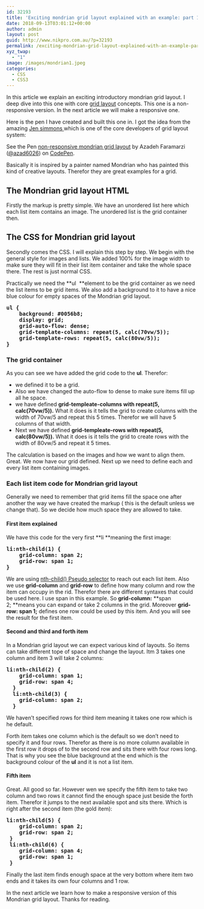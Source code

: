 ```yaml
---
id: 32193
title: 'Exciting mondrian grid layout explained with an example: part 1'
date: 2018-09-13T03:01:12+00:00
author: admin
layout: post
guid: http://www.nikpro.com.au/?p=32193
permalink: /exciting-mondrian-grid-layout-explained-with-an-example-part-1/
xyz_twap:
  - "1"
image: /images/mondrian1.jpeg
categories:
  - CSS
  - CSS3
---
```

In this article we explain an exciting introductory mondrian grid layout. I deep dive into this one with core [grid layout](http://www.nikpro.com.au/css-grid-layout-review-with-examples-part-1/) concepts. This one is a non-responsive version. In the next article we will make a responsive one.

Here is the pen I have created and built this one in. I got the idea from the amazing <a href="http://jensimmons.com/" target="_blank" rel="noopener noreferrer">Jen simmons </a>which is one of the core developers of grid layout system:

<p data-height="400" data-theme-id="0" data-slug-hash="jvxEgW" data-default-tab="css,result" data-user="azad6026" data-pen-title="non-responsive mondrian grid layout" class="codepen">
  See the Pen <a href="https://codepen.io/azad6026/pen/jvxEgW/">non-responsive mondrian grid layout</a> by Azadeh Faramarzi (<a href="https://codepen.io/azad6026">@azad6026</a>) on <a href="https://codepen.io">CodePen</a>.
</p>

Basically it is inspired by a painter named Mondrian who has painted this kind of creative layouts. Therefor they are great examples for a grid. 

## The Mondrian grid layout HTML

Firstly the markup is pretty simple. We have an unordered list here which each list item contains an image. The unordered list is the grid container then.

## The CSS for Mondrian grid layout

Secondly comes the CSS. I will explain this step by step. We begin with the general style for images and lists. We added 100% for the image width to make sure they will fit in their list item container and take the whole space there. The rest is just normal CSS.

Practically we need the **ul  **element to be the grid container as we need the list items to be grid items. We also add a background to it to have a nice blue colour for empty spaces of the Mondrian grid layout.

<pre class="wp-block-preformatted"><strong>ul { </strong><strong>
    background: #0056b8;</strong><strong>
    display: grid;</strong><strong>
    grid-auto-flow: dense;</strong><strong>
    grid-template-columns: repeat(5, calc(70vw/5));</strong><strong>
    grid-template-rows: repeat(5, calc(80vw/5));</strong><strong>
}</strong></pre>

### The grid container 

As you can see we have added the grid code to the **ul**. Therefor: 

  * we defined it to be a grid. 
  * Also we have changed the auto-flow to dense to make sure items fill up all he space.
  * we have defined **grid-templeate-columns with repeat(5, calc(70vw/5)).** What it does is it tells the grid to create columns with the width of 70vw/5 and repeat this 5 times. Therefor we will have 5 columns of that width.
  * Next we have defined **grid-templeate-rows with repeat(5, calc(80vw/5)).** What it does is it tells the grid to create rows with the width of 80vw/5 and repeat it 5 times. 

The calculation is based on the images and how we want to align them. Great. We now have our grid defined. Next up we need to define each and every list item containing images.

### Each list item code for Mondrian grid layout

Generally we need to remember that grid items fill the space one after another the way we have created the markup ( this is the default unless we change that). So we decide how much space they are allowed to take.

#### First item explained

We have this code for the very first **li **meaning the first image:

<pre class="wp-block-preformatted"><strong>li:nth-child(1) {</strong><strong>
    grid-column: span 2;</strong><strong>
    grid-row: span 1;</strong><strong>
}</strong></pre>

We are using [nth-child() Pseudo selector](http://www.nikpro.com.au/the-css-nth-child-selector-explained-with-examples/) to reach out each list item. Also we use **grid-column** and **grid-row** to define how many column and row the item can occupy in the rid. Therefor there are different syntaxes that could be used here. I use span in this example. So **grid-column:** **span 2; **means you can expand or take 2 columns in the grid. Moreover **grid-row: span 1;** defines one row could be used by this item. And you will see the result for the first item.

#### Second and third and forth item

In a Mondrian grid layout we can expect various kind of layouts. So items can take different tope of space and change the layout. Itm 3 takes one column and item 3 will take 2 columns:

<pre class="wp-block-preformatted"><strong>li:nth-child(2) { </strong><strong>
    grid-column: span 1;</strong><strong>
    grid-row: span 4;</strong><strong>
  }</strong><strong>
  li:nth-child(3) { </strong><strong>
    grid-column: span 2;</strong><strong>
  }</strong></pre>

We haven&#8217;t specified rows for third item meaning it takes one row which is he default.

Forth item takes one column which is the default so we don&#8217;t need to specify it and four rows. Therefor as there is no more column available in the first row it drops of to the second row and sits there with four rows long. That is why you see the blue background at the end which is the background colour of the **ul** and it is not a list item.

#### Fifth item

Great. All good so far. However wen we specify the fifth item to take two column and two rows it cannot find the enough space just beside the forth item. Therefor it jumps to the next available spot and sits there. Which is right after the second item (the gold item):

<pre class="wp-block-preformatted"><strong>li:nth-child(5) { 
    grid-column: span 2;
    grid-row: span 2;
 }
 li:nth-child(6) { 
    grid-column: span 4;
    grid-row: span 1;
 }</strong></pre>

Finally the last item finds enough space at the very bottom where item two ends and it takes its own four columns and 1 row.

In the next article we learn how to make a responsive version of this Mondrian grid layout. Thanks for reading.